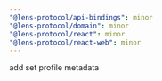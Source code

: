 ```yaml
---
"@lens-protocol/api-bindings": minor
"@lens-protocol/domain": minor
"@lens-protocol/react": minor
"@lens-protocol/react-web": minor
---
```


add set profile metadata
